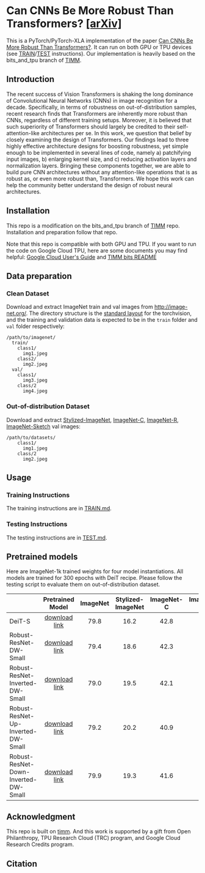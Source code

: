 # Can CNNs Be More Robust Than Transformers?   [[arXiv]]()
This is a PyTorch/PyTorch-XLA implementation of the paper  [Can CNNs Be More Robust Than Transformers?]().
It can run on both GPU or TPU devices (see [TRAIN](https://github.com/UCSC-VLAA/RobustCNN/blob/main/TRAIN.md)/[TEST](https://github.com/UCSC-VLAA/RobustCNN/blob/main/TEST.md) instructions).
Our implementation is heavily based on the bits_and_tpu branch of [TIMM](https://github.com/rwightman/pytorch-image-models/tree/bits_and_tpu).




## Introduction
The recent success of Vision Transformers is shaking the long dominance of Convolutional Neural Networks (CNNs) in 
image recognition for a decade. Specifically, in terms of robustness on out-of-distribution samples, 
recent research finds that Transformers are inherently more robust than CNNs, regardless of different training setups. 
Moreover, it is believed that such superiority of Transformers should largely be credited to 
their self-attention-like architectures per se. 
In this work, we question that belief by closely examining the design of Transformers. 
Our findings lead to three highly effective architecture designs for boosting robustness, 
yet simple enough to be implemented in several lines of code, 
namely a) patchifying input images, b) enlarging kernel size, and c) reducing activation layers and normalization layers. 
Bringing these components together, we are able to build pure CNN architectures without any attention-like operations 
that is as robust as, or even more robust than, Transformers. 
We hope this work can help the community better understand the design of robust neural architectures.


## Installation

This repo is a modification on the bits_and_tpu branch of [TIMM](https://github.com/rwightman/pytorch-image-models/tree/bits_and_tpu) repo. 
Installation and preparation follow that repo.

Note that this repo is compatible with both GPU and TPU. If you want to run the code on Google Cloud TPU, here are some documents you may find helpful:
[Google Cloud User's Guide](https://cloud.google.com/tpu/docs/pytorch-xla-ug-tpu-vm) and [TIMM bits README](https://github.com/rwightman/pytorch-image-models/blob/bits_and_tpu/timm/bits/README.md)

## Data preparation

### Clean Dataset

Download and extract ImageNet train and val images from http://image-net.org/.
The directory structure is the [standard layout](https://pytorch.org/docs/stable/torchvision/datasets.html#imagefolder) for the torchvision, and the training and validation data is expected to be in the `train` folder and `val` folder respectively:

```
/path/to/imagenet/
  train/
    class1/
      img1.jpeg
    class2/
      img2.jpeg
  val/
    class1/
      img3.jpeg
    class/2
      img4.jpeg
```

### Out-of-distribution Dataset

Download and extract [Stylized-ImageNet](https://github.com/rgeirhos/Stylized-ImageNet), [ImageNet-C](https://github.com/hendrycks/robustness), 
[ImageNet-R](https://github.com/hendrycks/imagenet-r), [ImageNet-Sketch](https://github.com/HaohanWang/ImageNet-Sketch) val images:

```
/path/to/datasets/
    class1/
      img1.jpeg
    class/2
      img2.jpeg
```

## Usage

### Training Instructions
The training instructions are in [TRAIN.md](TRAIN.md).

### Testing Instructions
The testing instructions are in [TEST.md](TEST.md).

## Pretrained models

Here are ImageNet-1k trained weights for four model instantiations. All models are trained for 300 epochs with DeiT recipe. 
Please follow the testing script to evaluate them on out-of-distribution dataset.

|                                       |                                          Pretrained Model                                           | ImageNet | Stylized-ImageNet | ImageNet-C | ImageNet-R |ImageNet-Sketch |
| ------------------------------------- | :-------------------------------------------------------------------------------------------------: | :------: | :---------------: | :--------: | :--------: |:-------------: |
| DeiT-S                                | [download link](https://dl.fbaipublicfiles.com/deit/deit_small_patch16_224-cd65a155.pth)            |   79.8   |       16.2        |    42.8    |    41.9    |      29.1      |
| Robust-ResNet-DW-Small                | [download link](https://drive.google.com/file/d/1cbS3NGkkzKw2Uhq8ATMbsoGjIx8zhwgv/view?usp=sharing) |   79.4   |       18.6        |    42.3    |    45.9    |      33.0      |
| Robust-ResNet-Inverted-DW-Small       | [download link](https://drive.google.com/file/d/1g551TsZmVrSZ4BXje9RcT7gG_UjjFQmO/view?usp=sharing) |   79.0   |       19.5        |    42.1    |    45.9    |      32.8      |
| Robust-ResNet-Up-Inverted-DW-Small    | [download link](https://drive.google.com/file/d/1lQ0zPqO6nmtXWt5r9d-M4k_GHVeW41Qy/view?usp=sharing) |   79.2   |       20.2        |    40.9    |    48.7    |      35.2      |
| Robust-ResNet-Down-Inverted-DW-Small  | [download link](https://drive.google.com/file/d/1gZVclPJXT50F6iAJHUv8Z6wG6C0ZhXds/view?usp=sharing) |   79.9   |       19.3        |    41.6    |    46.0    |      32.8      |



## Acknowledgment

This repo is built on [timm](https://github.com/rwightman/pytorch-image-models). 
And this work is supported by a gift from Open Philanthropy, TPU Research Cloud (TRC) program, and Google Cloud Research Credits program.


## Citation

```

```
